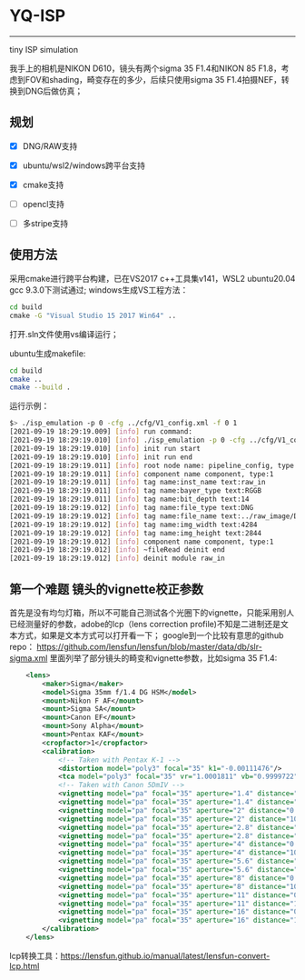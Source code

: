 # YQ-ISP
-------
tiny ISP simulation

我手上的相机是NIKON D610，镜头有两个sigma 35 F1.4和NIKON 85 F1.8，考虑到FOV和shading，畸变存在的多少，后续只使用sigma 35 F1.4拍摄NEF，转换到DNG后做仿真；

## 规划
- [x] DNG/RAW支持

- [x] ubuntu/wsl2/windows跨平台支持

- [x] cmake支持

- [ ] opencl支持

- [ ] 多stripe支持

## 使用方法
采用cmake进行跨平台构建，已在VS2017 c++工具集v141，WSL2 ubuntu20.04 gcc 9.3.0下测试通过;
windows生成VS工程方法：
```bat
cd build
cmake -G "Visual Studio 15 2017 Win64" ..
```
打开.sln文件使用vs编译运行；

ubuntu生成makefile:
```sh
cd build
cmake ..
cmake --build .
```
运行示例：
```sh
$> ./isp_emulation -p 0 -cfg ../cfg/V1_config.xml -f 0 1
[2021-09-19 18:29:19.009] [info] run command:
[2021-09-19 18:29:19.010] [info] ./isp_emulation -p 0 -cfg ../cfg/V1_config.xml -f 0 1
[2021-09-19 18:29:19.010] [info] init run start
[2021-09-19 18:29:19.010] [info] init run end
[2021-09-19 18:29:19.011] [info] root node name: pipeline_config, type:1
[2021-09-19 18:29:19.011] [info] component name component, type:1
[2021-09-19 18:29:19.011] [info] tag name:inst_name text:raw_in
[2021-09-19 18:29:19.011] [info] tag name:bayer_type text:RGGB
[2021-09-19 18:29:19.011] [info] tag name:bit_depth text:14
[2021-09-19 18:29:19.012] [info] tag name:file_type text:DNG
[2021-09-19 18:29:19.012] [info] tag name:file_name text:../raw_image/D700FAR4256convert.dng
[2021-09-19 18:29:19.012] [info] tag name:img_width text:4284
[2021-09-19 18:29:19.012] [info] tag name:img_height text:2844
[2021-09-19 18:29:19.012] [info] component name component, type:1
[2021-09-19 18:29:19.012] [info] ~fileRead deinit end
[2021-09-19 18:29:19.012] [info] deinit module raw_in
```

## **第一个难题 镜头的vignette校正参数**
首先是没有均匀灯箱，所以不可能自己测试各个光圈下的vignette，只能采用别人已经测量好的参数，adobe的lcp（lens correction profile)不知是二进制还是文本方式，如果是文本方式可以打开看一下；
google到一个比较有意思的github repo：
https://github.com/lensfun/lensfun/blob/master/data/db/slr-sigma.xml
里面列举了部分镜头的畸变和vignette参数，比如sigma 35 F1.4:
```xml
    <lens>
        <maker>Sigma</maker>
        <model>Sigma 35mm f/1.4 DG HSM</model>
        <mount>Nikon F AF</mount>
        <mount>Sigma SA</mount>
        <mount>Canon EF</mount>
        <mount>Sony Alpha</mount>
        <mount>Pentax KAF</mount>
        <cropfactor>1</cropfactor>
        <calibration>
            <!-- Taken with Pentax K-1 -->
            <distortion model="poly3" focal="35" k1="-0.00111476"/>
            <tca model="poly3" focal="35" vr="1.0001811" vb="0.9999722"/>
            <!-- Taken with Canon 5DmIV -->
            <vignetting model="pa" focal="35" aperture="1.4" distance="0.3" k1="-1.2015" k2="0.9026" k3="-0.3583"/>
            <vignetting model="pa" focal="35" aperture="1.4" distance="1000" k1="-1.8858" k2="1.9295" k3="-0.8556"/>
            <vignetting model="pa" focal="35" aperture="2" distance="0.3" k1="-0.1579" k2="-0.3705" k3="0.0878"/>
            <vignetting model="pa" focal="35" aperture="2" distance="1000" k1="-0.2270" k2="-1.0931" k3="0.6582"/>
            <vignetting model="pa" focal="35" aperture="2.8" distance="0.3" k1="-0.2655" k2="0.0048" k3="0.0296"/>
            <vignetting model="pa" focal="35" aperture="2.8" distance="1000" k1="-0.2521" k2="-0.1862" k3="-0.0193"/>
            <vignetting model="pa" focal="35" aperture="4" distance="0.3" k1="-0.2681" k2="0.0047" k3="0.0334"/>
            <vignetting model="pa" focal="35" aperture="4" distance="1000" k1="-0.3937" k2="0.2511" k3="-0.2028"/>
            <vignetting model="pa" focal="35" aperture="5.6" distance="0.3" k1="-0.2729" k2="0.0160" k3="0.0253"/>
            <vignetting model="pa" focal="35" aperture="5.6" distance="1000" k1="-0.3411" k2="0.0175" k3="0.0299"/>
            <vignetting model="pa" focal="35" aperture="8" distance="0.3" k1="-0.2754" k2="0.0196" k3="0.0226"/>
            <vignetting model="pa" focal="35" aperture="8" distance="1000" k1="-0.3436" k2="0.0164" k3="0.0327"/>
            <vignetting model="pa" focal="35" aperture="11" distance="0.3" k1="-0.2803" k2="0.0277" k3="0.0162"/>
            <vignetting model="pa" focal="35" aperture="11" distance="1000" k1="-0.3530" k2="0.0292" k3="0.0271"/>
            <vignetting model="pa" focal="35" aperture="16" distance="0.3" k1="-0.2898" k2="0.0395" k3="0.0103"/>
            <vignetting model="pa" focal="35" aperture="16" distance="1000" k1="-0.3670" k2="0.0498" k3="0.0171"/>
        </calibration>
    </lens>
```
lcp转换工具：https://lensfun.github.io/manual/latest/lensfun-convert-lcp.html
